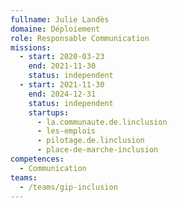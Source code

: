 ```yaml
---
fullname: Julie Landès
domaine: Déploiement
role: Responsable Communication
missions:
  - start: 2020-03-23
    end: 2021-11-30
    status: independent
  - start: 2021-11-30
    end: 2024-12-31
    status: independent
    startups:
      - la.communaute.de.linclusion
      - les-emplois
      - pilotage.de.linclusion
      - place-de-marche-inclusion
competences:
  - Communication
teams:
  - /teams/gip-inclusion
---
```

